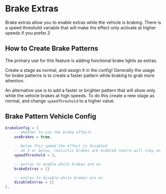 # Brake Extras

Brake extras allow you to enable extras while the vehicle is braking. There is a speed threshold variable that will make the effect only activate at higher speeds if you prefer.3

## How to Create Brake Patterns

The primary use for this feature is adding functional brake lights as extras.

Create a stage as normal, and assign it in the config! Generally the usage for brake patterns is to create a faster pattern while braking to grab more attention.

An alternative use is to add a faster or brighter pattern that will show only while the vehicle brakes at high speeds. To do this create a new stage as normal, and change `speedThreshold` to a higher value.

<!-- brake extras are not state aware -->

## Brake Pattern Vehicle Config

```lua
brakeConfig = {
    -- whether to use the brake effects
    useBrakes = true,

    -- below this speed the effect is disabled
    -- at 3 or below, realistic brakes are enabled (extra will stay on when stopped)
    speedThreshold = 3,

    -- extras to enable while brakes are on
    brakeExtras = {}

    -- extras to disable while brakes are on
    disableExtras = {}
},
```
